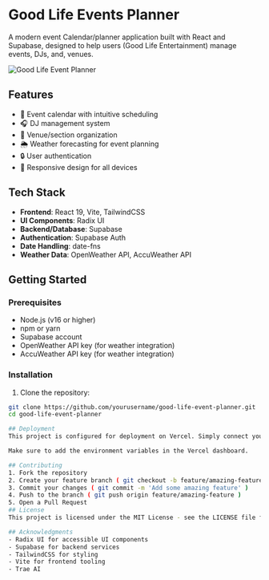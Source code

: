 # Good Life Events Planner

A modern event Calendar/planner application built with React and Supabase, designed to help users (Good Life Entertainment) manage events, DJs, and, venues.

![Good Life Event Planner](https://d2w9rnfcy7mm78.cloudfront.net/35142617/original_f297ce9f57c70206b0510e9850ca8401.png?1741667203?bc=0)

## Features

- 📅 Event calendar with intuitive scheduling
- 🎧 DJ management system
- 🏢 Venue/section organization
- 🌦️ Weather forecasting for event planning
- 🔒 User authentication
- 📱 Responsive design for all devices

## Tech Stack

- **Frontend**: React 19, Vite, TailwindCSS
- **UI Components**: Radix UI
- **Backend/Database**: Supabase
- **Authentication**: Supabase Auth
- **Date Handling**: date-fns
- **Weather Data**: OpenWeather API, AccuWeather API

## Getting Started

### Prerequisites

- Node.js (v16 or higher)
- npm or yarn
- Supabase account
- OpenWeather API key (for weather integration)
- AccuWeather API key (for weather integration)

### Installation

1. Clone the repository:
```bash
git clone https://github.com/yourusername/good-life-event-planner.git
cd good-life-event-planner

## Deployment
This project is configured for deployment on Vercel. Simply connect your GitHub repository to Vercel and it will automatically deploy your application.

Make sure to add the environment variables in the Vercel dashboard.

## Contributing
1. Fork the repository
2. Create your feature branch ( git checkout -b feature/amazing-feature )
3. Commit your changes ( git commit -m 'Add some amazing feature' )
4. Push to the branch ( git push origin feature/amazing-feature )
5. Open a Pull Request
## License
This project is licensed under the MIT License - see the LICENSE file for details.

## Acknowledgments
- Radix UI for accessible UI components
- Supabase for backend services
- TailwindCSS for styling
- Vite for frontend tooling
- Trae AI
